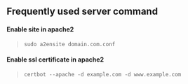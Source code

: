 ## Frequently used server command

#### Enable site in apache2
> `sudo a2ensite domain.com.conf`

#### Enable ssl certificate in apache2
> `certbot --apache -d example.com -d www.example.com`